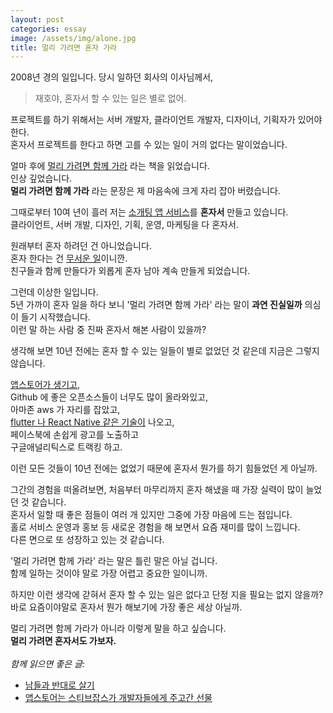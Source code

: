 ```yaml
---
layout: post
categories: essay
image: /assets/img/alone.jpg
title: 멀리 가려면 혼자 가라
---
```


2008년 경의 일입니다. 당시 일하던 회사의 이사님께서,  
> 재호야, 혼자서 할 수 있는 일은 별로 없어.

프로젝트를 하기 위해서는 서버 개발자, 클라이언트 개발자, 디자이너, 기획자가 있어야 한다.  
혼자서 프로젝트를 한다고 하면 고를 수 있는 일이 거의 없다는 말이었습니다.  

얼마 후에 [멀리 가려면 함께 가라](https://www.aladin.co.kr/shop/wproduct.aspx?ItemId=4294014) 라는 책을 읽었습니다.  
인상 깊었습니다.  
**멀리 가려면 함께 가라** 라는 문장은 제 마음속에 크게 자리 잡아 버렸습니다.

그때로부터 10여 년이 흘러 저는 [소개팅 앱 서비스](https://withcoffee.app/companies/major)를 **혼자서** 만들고 있습니다.    
클라이언트, 서버 개발, 디자인, 기획, 운영, 마케팅을 다 혼자서.

원래부터 혼자 하려던 건 아니었습니다.  
혼자 한다는 건 [무서운 일](https://brunch.co.kr/@buildingking/87)이니깐.  
친구들과 함께 만들다가 외롭게 혼자 남아 계속 만들게 되었습니다.

그런데 이상한 일입니다.  
5년 가까이 혼자 일을 하다 보니 '멀리 가려면 함께 가라' 라는 말이 **과연 진실일까** 의심이 들기 시작했습니다.  
이런 말 하는 사람 중 진짜 혼자서 해본 사람이 있을까?

생각해 보면 10년 전에는 혼자 할 수 있는 일들이 별로 없었던 것 같은데 지금은 그렇지 않습니다.

[앱스토어가 생기고](/essay/2020/11/10/앱스토어는-스티브잡스가-개발자들에게-주고간-선물.html),  
Github 에 좋은 오픈소스들이 너무도 많이 올라와있고,  
아마존 aws 가 자리를 잡았고,  
[flutter 나 React Native 같은 기술이](/essay/2022/02/07/awesome-blogs-flutter.html) 나오고,  
페이스북에 손쉽게 광고를 노출하고  
구글애널리틱스로 트랙킹 하고.

이런 모든 것들이 10년 전에는 없었기 때문에 혼자서 뭔가를 하기 힘들었던 게 아닐까.

그간의 경험을 떠올려보면, 처음부터 마무리까지 혼자 해냈을 때 가장 실력이 많이 늘었던 것 같습니다.  
혼자서 일할 때 좋은 점들이 여러 개 있지만 그중에 가장 마음에 드는 점입니다.  
홀로 서비스 운영과 홍보 등 새로운 경험을 해 보면서 요즘 재미를 많이 느낍니다.  
다른 면으로 또 성장하고 있는 것 같습니다.

'멀리 가려면 함께 가라' 라는 말은 틀린 말은 아닐 겁니다.  
함께 일하는 것이야 말로 가장 어렵고 중요한 일이니까.

하지만 이런 생각에 갇혀서 혼자 할 수 있는 일은 없다고 단정 지을 필요는 없지 않을까?  
바로 요즘이야말로 혼자서 뭔가 해보기에 가장 좋은 세상 아닐까.

멀리 가려면 함께 가라가 아니라 이렇게 말을 하고 싶습니다.  
**멀리 가려면 혼자서도 가보자.**
<br>
<br>
*함께 읽으면 좋은 글:*
* [남들과 반대로 살기](https://brunch.co.kr/@buildingking/87)
* [앱스토어는 스티브잡스가 개발자들에게 주고간 선물](/essay/2020/11/10/앱스토어는-스티브잡스가-개발자들에게-주고간-선물.html)
